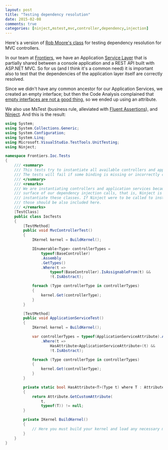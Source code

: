 ```yaml
---
layout: post
title: "Testing dependency resolution"
date: 2015-02-08
comments: true
categories: [ninject,mstest,mvc,controller,dependency,injection]
---
```

Here's a version of [Rob Moore's class](http://robdmoore.id.au/blog/2012/05/29/controller-instantiation-testing/) for testing dependency resolution for MVC controllers.

In our team at [Frontiers](http://frontiersin.org), we have an Application [Service Layer](http://martinfowler.com/eaaCatalog/serviceLayer.html) that is partially shared between a console application and a REST API built with ASP.NET MVC. So for us (and I think it's a common need) it is important also to test that the dependencies of the application layer itself are correctly resolved.

Since we didn't have any common ancestor for our Application Services, we created an empty interface; but then the Code Analysis complained that [empty interfaces are not a good thing][CA1040], so we ended up using an attribute.

[CA1040]: https://msdn.microsoft.com/en-us/library/ms182128(v=VS.100).aspx

We also use MsTest (business rule, alleviated with [Fluent Assertions](http://www.fluentassertions.com/)), and [Ninject](http://www.ninject.org/). And this is the result:

```csharp
using System;
using System.Collections.Generic;
using System.Configuration;
using System.Linq;
using Microsoft.VisualStudio.TestTools.UnitTesting;
using Ninject;

namespace Frontiers.Ioc.Tests
{
    /// <summary>
    /// This tests try to instantiate all available controllers and application services using Ninject.
    /// The tests will fail if some binding is missing or incorrectly configured.
    /// </summary>
    /// <remarks>
    /// We are instantiating controllers and application services because these constitute the
    /// surface of our dependency injection calls, that is, Ninject is only called directly to
    /// instantiate these classes. If Ninject were to be called to instantiate other classes,
    /// those should be also included here.
    /// </remarks>
    [TestClass]
    public class IocTests
    {
        [TestMethod]
        public void MvcControllerTest()
        {
            IKernel kernel = BuildKernel();

            IEnumerable<Type> controllerTypes = 
                typeof(BaseController)
                .Assembly
                .GetTypes()
                .Where(t => 
                    typeof(BaseController).IsAssignableFrom(t) && 
                    !t.IsAbstract);

            foreach (Type controllerType in controllerTypes)
            {
                kernel.Get(controllerType);
            }
        }

        [TestMethod]
        public void ApplicationServiceTest()
        {
            IKernel kernel = BuildKernel();

            var controllerTypes = typeof(ApplicationServiceAttribute).Assembly.GetTypes()
                .Where(t => 
                    HasAttribute<ApplicationServiceAttribute>(t) &&
                    !t.IsAbstract);

            foreach (Type controllerType in controllerTypes)
            {
                kernel.Get(controllerType);
            }
        }

        private static bool HasAttribute<T>(Type t) where T : Attribute
        {
            return Attribute.GetCustomAttribute(
                t,
                typeof(T)) != null;
        }

		private IKernel BuildKernel()
		{
			// Here you must build your kernel and load any necessary modules.
		}
    }
}
```